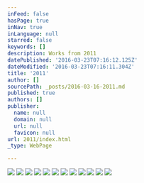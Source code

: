 ```yaml
---
inFeed: false
hasPage: true
inNav: true
inLanguage: null
starred: false
keywords: []
description: Works from 2011
datePublished: '2016-03-23T07:16:12.125Z'
dateModified: '2016-03-23T07:16:11.304Z'
title: '2011'
author: []
sourcePath: _posts/2016-03-16-2011.md
published: true
authors: []
publisher:
  name: null
  domain: null
  url: null
  favicon: null
url: 2011/index.html
_type: WebPage

---
```

![](https://the-grid-user-content.s3-us-west-2.amazonaws.com/48a49b47-a552-4e9b-ada5-4dd152f6badf.jpg)
![](https://the-grid-user-content.s3-us-west-2.amazonaws.com/87cf57df-a506-4d94-8c04-b161c1f79621.jpg)
![](https://the-grid-user-content.s3-us-west-2.amazonaws.com/a2e9faf1-daab-4871-a5f6-74b69a2b65a6.jpg)
![](https://the-grid-user-content.s3-us-west-2.amazonaws.com/80ba163a-55a3-47ec-9d01-627378134fe2.jpg)
![](https://the-grid-user-content.s3-us-west-2.amazonaws.com/18071377-f5ca-4c1d-a3b4-63bdd6003601.jpg)
![](https://the-grid-user-content.s3-us-west-2.amazonaws.com/9969742c-5ff4-4e24-a03e-13115b383096.jpg)
![](https://the-grid-user-content.s3-us-west-2.amazonaws.com/9d51f1bb-336b-4652-b2ff-4a4665025afd.jpg)
![](https://the-grid-user-content.s3-us-west-2.amazonaws.com/2a29f065-fdc6-435c-b1ee-9a83e271d5ea.jpg)
![](https://the-grid-user-content.s3-us-west-2.amazonaws.com/9489ee8a-6974-422c-adcd-9007c00552ae.jpg)
![](https://the-grid-user-content.s3-us-west-2.amazonaws.com/61953d43-b314-45f1-8a5a-498dc2e1a908.jpg)
![](https://the-grid-user-content.s3-us-west-2.amazonaws.com/14aac025-8b79-4a2d-ba8d-94ace5d52cd3.jpg)
![](https://the-grid-user-content.s3-us-west-2.amazonaws.com/1ee6c3d8-eba1-4353-87b4-16859eb42124.jpg)
